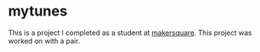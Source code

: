 # mytunes

This is a project I completed as a student at [makersquare](http://makersquare.com). This project was worked on with a pair.
